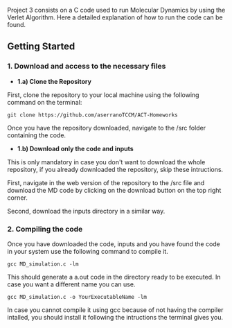 Project 3 consists on a C code used to run Molecular Dynamics by using the Verlet Algorithm. Here a detailed explanation of how to run the code can be found.

## Getting Started
### 1. Download and access to the necessary files
- **1.a) Clone the Repository**

First, clone the repository to your local machine using the following command on the terminal:

```git clone https://github.com/aserranoTCCM/ACT-Homeworks```

Once you have the repository downloaded, navigate to the /src folder containing the code.

- **1.b) Download only the code and inputs**

This is only mandatory in case you don't want to download the whole repository, if you already downloaded the repository, skip these intructions.

First, navigate in the web version of the repository to the /src file and download the MD code by clicking on the download button on the top right corner.

Second, download the inputs directory in a similar way.

### 2. Compiling the code
Once you have downloaded the code, inputs and you have found the code in your system use the following command to compile it.

```gcc MD_simulation.c -lm```

This should generate a a.out code in the directory ready to be executed. In case you want a different name you can use.

```gcc MD_simulation.c -o YourExecutableName -lm```

In case you cannot compile it using gcc because of not having the compiler intalled, you should install it following the intructions the terminal gives you.

